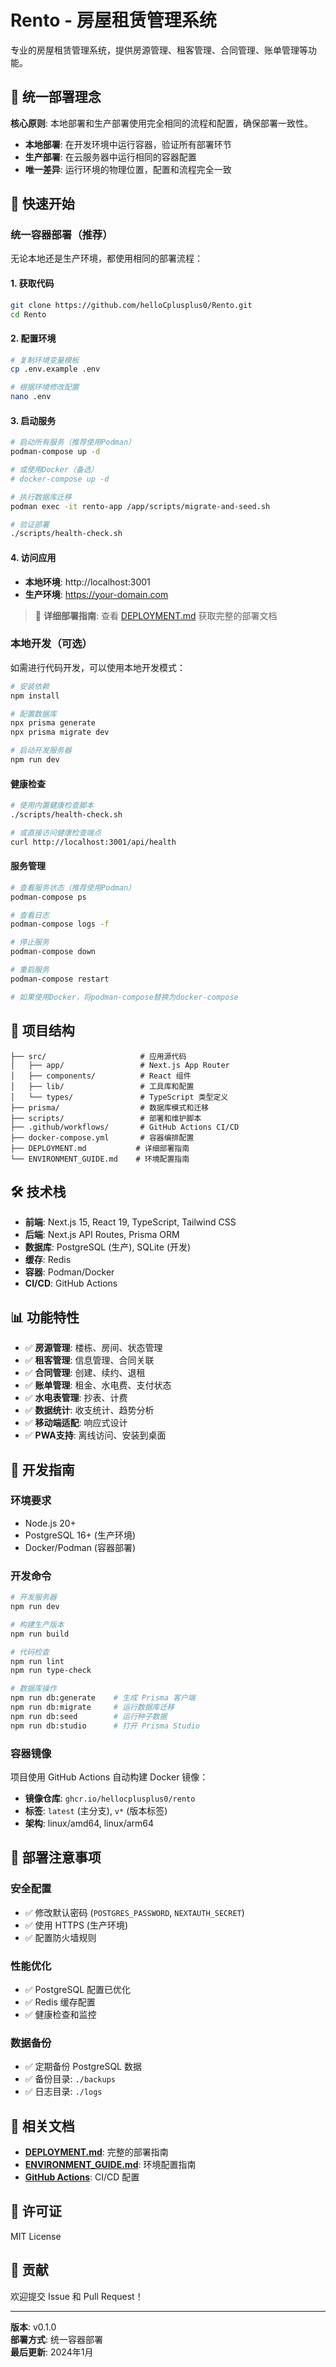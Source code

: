# Rento - 房屋租赁管理系统

专业的房屋租赁管理系统，提供房源管理、租客管理、合同管理、账单管理等功能。

## 🎯 统一部署理念

**核心原则**: 本地部署和生产部署使用完全相同的流程和配置，确保部署一致性。

- **本地部署**: 在开发环境中运行容器，验证所有部署环节
- **生产部署**: 在云服务器中运行相同的容器配置  
- **唯一差异**: 运行环境的物理位置，配置和流程完全一致

## 🚀 快速开始

### 统一容器部署（推荐）

无论本地还是生产环境，都使用相同的部署流程：

#### 1. 获取代码
```bash
git clone https://github.com/helloCplusplus0/Rento.git
cd Rento
```

#### 2. 配置环境
```bash
# 复制环境变量模板
cp .env.example .env

# 根据环境修改配置
nano .env
```

#### 3. 启动服务
```bash
# 启动所有服务（推荐使用Podman）
podman-compose up -d

# 或使用Docker（备选）
# docker-compose up -d

# 执行数据库迁移
podman exec -it rento-app /app/scripts/migrate-and-seed.sh

# 验证部署
./scripts/health-check.sh
```

#### 4. 访问应用
- **本地环境**: http://localhost:3001
- **生产环境**: https://your-domain.com

> 📖 **详细部署指南**: 查看 [DEPLOYMENT.md](./DEPLOYMENT.md) 获取完整的部署文档

### 本地开发（可选）

如需进行代码开发，可以使用本地开发模式：

```bash
# 安装依赖
npm install

# 配置数据库
npx prisma generate
npx prisma migrate dev

# 启动开发服务器
npm run dev
```

#### 健康检查

```bash
# 使用内置健康检查脚本
./scripts/health-check.sh

# 或直接访问健康检查端点
curl http://localhost:3001/api/health
```

#### 服务管理

```bash
# 查看服务状态（推荐使用Podman）
podman-compose ps

# 查看日志
podman-compose logs -f

# 停止服务
podman-compose down

# 重启服务
podman-compose restart

# 如果使用Docker，将podman-compose替换为docker-compose
```

## 📁 项目结构

```
├── src/                     # 应用源代码
│   ├── app/                 # Next.js App Router
│   ├── components/          # React 组件
│   ├── lib/                 # 工具库和配置
│   └── types/               # TypeScript 类型定义
├── prisma/                  # 数据库模式和迁移
├── scripts/                 # 部署和维护脚本
├── .github/workflows/       # GitHub Actions CI/CD
├── docker-compose.yml       # 容器编排配置
├── DEPLOYMENT.md           # 详细部署指南
└── ENVIRONMENT_GUIDE.md    # 环境配置指南
```

## 🛠️ 技术栈

- **前端**: Next.js 15, React 19, TypeScript, Tailwind CSS
- **后端**: Next.js API Routes, Prisma ORM
- **数据库**: PostgreSQL (生产), SQLite (开发)
- **缓存**: Redis
- **容器**: Podman/Docker
- **CI/CD**: GitHub Actions

## 📊 功能特性

- ✅ **房源管理**: 楼栋、房间、状态管理
- ✅ **租客管理**: 信息管理、合同关联
- ✅ **合同管理**: 创建、续约、退租
- ✅ **账单管理**: 租金、水电费、支付状态
- ✅ **水电表管理**: 抄表、计费
- ✅ **数据统计**: 收支统计、趋势分析
- ✅ **移动端适配**: 响应式设计
- ✅ **PWA支持**: 离线访问、安装到桌面

## 🔧 开发指南

### 环境要求

- Node.js 20+
- PostgreSQL 16+ (生产环境)
- Docker/Podman (容器部署)

### 开发命令

```bash
# 开发服务器
npm run dev

# 构建生产版本
npm run build

# 代码检查
npm run lint
npm run type-check

# 数据库操作
npm run db:generate    # 生成 Prisma 客户端
npm run db:migrate     # 运行数据库迁移
npm run db:seed        # 运行种子数据
npm run db:studio      # 打开 Prisma Studio
```

### 容器镜像

项目使用 GitHub Actions 自动构建 Docker 镜像：

- **镜像仓库**: `ghcr.io/hellocplusplus0/rento`
- **标签**: `latest` (主分支), `v*` (版本标签)
- **架构**: linux/amd64, linux/arm64

## 📝 部署注意事项

### 安全配置
- ✅ 修改默认密码 (`POSTGRES_PASSWORD`, `NEXTAUTH_SECRET`)
- ✅ 使用 HTTPS (生产环境)
- ✅ 配置防火墙规则

### 性能优化
- ✅ PostgreSQL 配置已优化
- ✅ Redis 缓存配置
- ✅ 健康检查和监控

### 数据备份
- ✅ 定期备份 PostgreSQL 数据
- ✅ 备份目录: `./backups`
- ✅ 日志目录: `./logs`

## 📖 相关文档

- **[DEPLOYMENT.md](./DEPLOYMENT.md)**: 完整的部署指南
- **[ENVIRONMENT_GUIDE.md](./ENVIRONMENT_GUIDE.md)**: 环境配置指南
- **[GitHub Actions](./.github/workflows/)**: CI/CD 配置

## 📄 许可证

MIT License

## 🤝 贡献

欢迎提交 Issue 和 Pull Request！

---

**版本**: v0.1.0  
**部署方式**: 统一容器部署  
**最后更新**: 2024年1月
